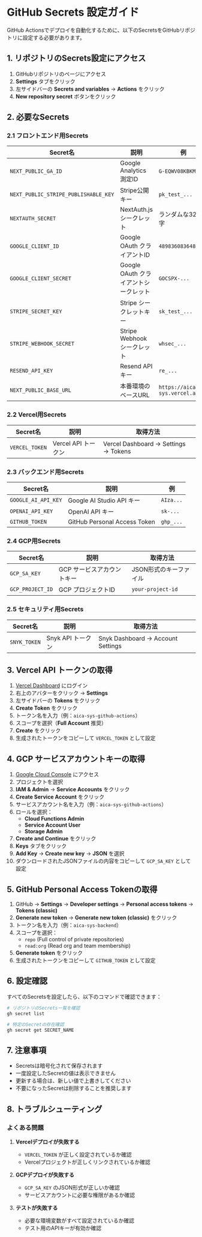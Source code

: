 # GitHub Secrets 設定ガイド

GitHub Actionsでデプロイを自動化するために、以下のSecretsをGitHubリポジトリに設定する必要があります。

## 1. リポジトリのSecrets設定にアクセス

1. GitHubリポジトリのページにアクセス
2. **Settings** タブをクリック
3. 左サイドバーの **Secrets and variables** → **Actions** をクリック
4. **New repository secret** ボタンをクリック

## 2. 必要なSecrets

### 2.1 フロントエンド用Secrets

| Secret名 | 説明 | 例 |
|---------|------|-----|
| `NEXT_PUBLIC_GA_ID` | Google Analytics 測定ID | `G-EQWV08KBKM` |
| `NEXT_PUBLIC_STRIPE_PUBLISHABLE_KEY` | Stripe公開キー | `pk_test_...` |
| `NEXTAUTH_SECRET` | NextAuth.js シークレット | ランダムな32文字 |
| `GOOGLE_CLIENT_ID` | Google OAuth クライアントID | `489836083648-...` |
| `GOOGLE_CLIENT_SECRET` | Google OAuth クライアントシークレット | `GOCSPX-...` |
| `STRIPE_SECRET_KEY` | Stripe シークレットキー | `sk_test_...` |
| `STRIPE_WEBHOOK_SECRET` | Stripe Webhook シークレット | `whsec_...` |
| `RESEND_API_KEY` | Resend API キー | `re_...` |
| `NEXT_PUBLIC_BASE_URL` | 本番環境のベースURL | `https://aica-sys.vercel.app` |

### 2.2 Vercel用Secrets

| Secret名 | 説明 | 取得方法 |
|---------|------|----------|
| `VERCEL_TOKEN` | Vercel API トークン | Vercel Dashboard → Settings → Tokens |

### 2.3 バックエンド用Secrets

| Secret名 | 説明 | 例 |
|---------|------|-----|
| `GOOGLE_AI_API_KEY` | Google AI Studio API キー | `AIza...` |
| `OPENAI_API_KEY` | OpenAI API キー | `sk-...` |
| `GITHUB_TOKEN` | GitHub Personal Access Token | `ghp_...` |

### 2.4 GCP用Secrets

| Secret名 | 説明 | 取得方法 |
|---------|------|----------|
| `GCP_SA_KEY` | GCP サービスアカウントキー | JSON形式のキーファイル |
| `GCP_PROJECT_ID` | GCP プロジェクトID | `your-project-id` |

### 2.5 セキュリティ用Secrets

| Secret名 | 説明 | 取得方法 |
|---------|------|----------|
| `SNYK_TOKEN` | Snyk API トークン | Snyk Dashboard → Account Settings |

## 3. Vercel API トークンの取得

1. [Vercel Dashboard](https://vercel.com/dashboard) にログイン
2. 右上のアバターをクリック → **Settings**
3. 左サイドバーの **Tokens** をクリック
4. **Create Token** をクリック
5. トークン名を入力（例：`aica-sys-github-actions`）
6. スコープを選択（**Full Account** 推奨）
7. **Create** をクリック
8. 生成されたトークンをコピーして `VERCEL_TOKEN` として設定

## 4. GCP サービスアカウントキーの取得

1. [Google Cloud Console](https://console.cloud.google.com/) にアクセス
2. プロジェクトを選択
3. **IAM & Admin** → **Service Accounts** をクリック
4. **Create Service Account** をクリック
5. サービスアカウント名を入力（例：`aica-sys-github-actions`）
6. ロールを選択：
   - **Cloud Functions Admin**
   - **Service Account User**
   - **Storage Admin**
7. **Create and Continue** をクリック
8. **Keys** タブをクリック
9. **Add Key** → **Create new key** → **JSON** を選択
10. ダウンロードされたJSONファイルの内容をコピーして `GCP_SA_KEY` として設定

## 5. GitHub Personal Access Tokenの取得

1. GitHub → **Settings** → **Developer settings** → **Personal access tokens** → **Tokens (classic)**
2. **Generate new token** → **Generate new token (classic)** をクリック
3. トークン名を入力（例：`aica-sys-backend`）
4. スコープを選択：
   - `repo` (Full control of private repositories)
   - `read:org` (Read org and team membership)
5. **Generate token** をクリック
6. 生成されたトークンをコピーして `GITHUB_TOKEN` として設定

## 6. 設定確認

すべてのSecretsを設定したら、以下のコマンドで確認できます：

```bash
# リポジトリのSecrets一覧を確認
gh secret list

# 特定のSecretの存在確認
gh secret get SECRET_NAME
```

## 7. 注意事項

- Secretsは暗号化されて保存されます
- 一度設定したSecretの値は表示できません
- 更新する場合は、新しい値で上書きしてください
- 不要になったSecretは削除することを推奨します

## 8. トラブルシューティング

### よくある問題

1. **Vercelデプロイが失敗する**
   - `VERCEL_TOKEN` が正しく設定されているか確認
   - Vercelプロジェクトが正しくリンクされているか確認

2. **GCPデプロイが失敗する**
   - `GCP_SA_KEY` のJSON形式が正しいか確認
   - サービスアカウントに必要な権限があるか確認

3. **テストが失敗する**
   - 必要な環境変数がすべて設定されているか確認
   - テスト用のAPIキーが有効か確認
